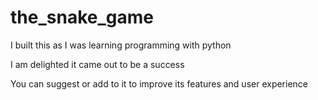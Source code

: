 # the_snake_game
I built this as I was learning programming with python

I am delighted it came out to be a success

You can suggest or add to it to improve its features and user experience
